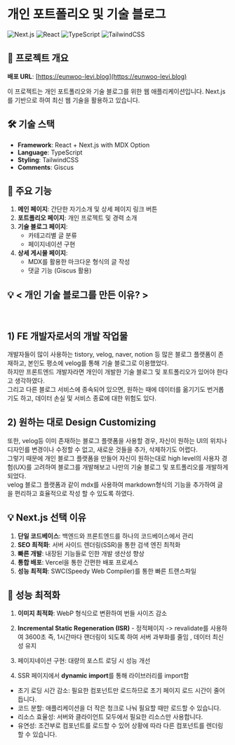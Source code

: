 # 개인 포트폴리오 및 기술 블로그

![Next.js](https://img.shields.io/badge/next.js-000000?style=for-the-badge&logo=nextdotjs&logoColor=white)
![React](https://img.shields.io/badge/react-%2320232a.svg?style=for-the-badge&logo=react&logoColor=%2361DAFB)
![TypeScript](https://img.shields.io/badge/typescript-%23007ACC.svg?style=for-the-badge&logo=typescript&logoColor=white)
![TailwindCSS](https://img.shields.io/badge/tailwindcss-%2338B2AC.svg?style=for-the-badge&logo=tailwind-css&logoColor=white)

## 📌 프로젝트 개요

**배포 URL**: [https://eunwoo-levi.blog](https://eunwoo-levi.blog)

이 프로젝트는 개인 포트폴리오와 기술 블로그를 위한 웹 애플리케이션입니다. Next.js를 기반으로 하여 최신 웹 기술을 활용하고 있습니다.

## 🛠 기술 스택

- **Framework**: React + Next.js with MDX Option
- **Language**: TypeScript
- **Styling**: TailwindCSS
- **Comments**: Giscus

## 🌟 주요 기능

1. **메인 페이지**: 간단한 자기소개 및 상세 페이지 링크 버튼
2. **포트폴리오 페이지**: 개인 프로젝트 및 경력 소개
3. **기술 블로그 페이지**: 
   - 카테고리별 글 분류
   - 페이지네이션 구현
4. **상세 게시물 페이지**: 
   - MDX를 활용한 마크다운 형식의 글 작성
   - 댓글 기능 (Giscus 활용)
  
## 💡 < 개인 기술 블로그를 만든 이유? > 

<br/>

## 1) FE 개발자로서의 개발 작업물
개발자들이 많이 사용하는 tistory, velog, naver, notion 등 많은 블로그 플랫폼이 존재하고, 본인도 평소에 velog를 통해 기술 블로그로 이용했었다. <br/>
하지만 프론트엔드 개발자라면 개인이 개발한 기술 블로그 및 포트폴리오가 있어야 한다고 생각하였다. <br/>
그리고 다른 블로그 서비스에 종속되어 있으면, 원하는 때에 데이터를 옮기기도 번거롭기도 하고, 데이터 손실 및 서비스 종료에 대한 위험도 있다.

## 2) 원하는 대로 Design Customizing
또한, velog등 이미 존재하는 블로그 플랫폼을 사용할 경우, 자신이 원하는 UI의 위치나 디자인를 변경이나 수정할 수 없고, 새로운 것들을 추가, 삭제하기도 어렵다. <br/>
그렇기 때문에 개인 블로그 플랫폼을 만들어 자신이 원하는대로 high level의 사용자 경험(UX)를 고려하여 블로그를 개발해보고 나만의 기술 블로그 및 포트폴리오를 개발하게 되었다.<br/>
velog 블로그 플랫폼과 같이 mdx를 사용하여 markdown형식의 기능을 추가하여 글을 편리하고 효율적으로 작성 할 수 있도록 하였다.

## 💡 Next.js 선택 이유
1. **단일 코드베이스**: 백엔드와 프론트엔드를 하나의 코드베이스에서 관리
2. **SEO 최적화**: 서버 사이드 렌더링(SSR)을 통한 검색 엔진 최적화
3. **빠른 개발**: 내장된 기능들로 인한 개발 생산성 향상
4. **통합 배포**: Vercel을 통한 간편한 배포 프로세스
5. **성능 최적화**: SWC(Speedy Web Compiler)를 통한 빠른 트랜스파일

## 🚀 성능 최적화

1. **이미지 최적화**: WebP 형식으로 변환하여 번들 사이즈 감소
   
2. **Incremental Static Regeneration (ISR)**  - 정적페이지 -> revalidate를 사용하여 3600초 즉, 1시간마다 랜더링이 되도록 하여 서버 과부화를 줄임 , 데이터 최신성 유지

3. 페이지네이션 구현: 대량의 포스트 로딩 시 성능 개선
   
4. SSR 페이지에서 **dynamic import**를 통해 라이브러리를 import함
- 초기 로딩 시간 감소: 필요한 컴포넌트만 로드하므로 초기 페이지 로드 시간이 줄어듭니다.
- 코드 분할: 애플리케이션을 더 작은 청크로 나눠 필요할 때만 로드할 수 있습니다.
- 리소스 효율성: 서버와 클라이언트 모두에서 필요한 리소스만 사용합니다.
- 유연성: 조건부로 컴포넌트를 로드할 수 있어 상황에 따라 다른 컴포넌트를 렌더링할 수 있습니다.
